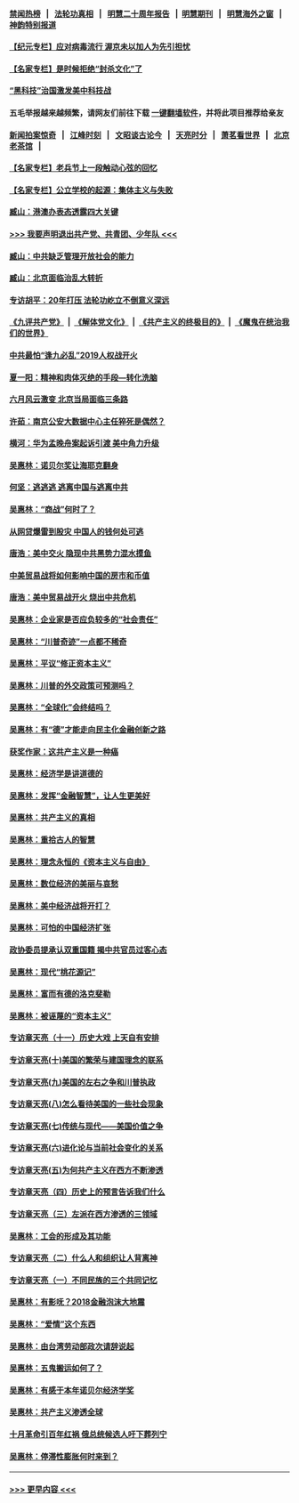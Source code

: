 #### [禁闻热榜](热点新闻.md?=0)  &nbsp;&nbsp;|&nbsp;&nbsp; [法轮功真相](https://github.com/gfw-breaker/truth/blob/master/README.md?=0) &nbsp;&nbsp;|&nbsp;&nbsp; [明慧二十周年报告](https://github.com/gfw-breaker/mh-reports/blob/master/README.md?=0) &nbsp;&nbsp;|&nbsp;&nbsp;[明慧期刊](https://github.com/gfw-breaker/mh-qikan) &nbsp;&nbsp;|&nbsp;&nbsp; [明慧海外之窗](https://github.com/gfw-breaker/mh-news/blob/master/README.md?=0) &nbsp;&nbsp;|&nbsp;&nbsp; [神韵特别报道](https://github.com/gfw-breaker/mh-news/blob/master/shenyun.md?=0)
#### [【纪元专栏】应对病毒流行 渥京未以加人为先引担忧](../pages/nsc423/n11875714.md?t=03061802) 
#### [【名家专栏】是时候拒绝“封杀文化”了](../pages/nsc423/n11814093.md?t=03061802) 
#### [“黑科技”治国激发美中科技战](../pages/nsc423/n11638056.md?t=03061802) 
#### 五毛举报越来越频繁，请网友们前往下载 [一键翻墙软件](https://github.com/gfw-breaker/ssr-accounts)，并将此项目推荐给亲友
#### [新闻拍案惊奇](https://github.com/gfw-breaker/banned-news/blob/master/pages/link4.md) &nbsp;&nbsp;|&nbsp;&nbsp; [江峰时刻](https://github.com/gfw-breaker/banned-news/blob/master/pages/link4.md) &nbsp;&nbsp;|&nbsp;&nbsp; [文昭谈古论今](https://github.com/gfw-breaker/banned-news/blob/master/pages/link4.md) &nbsp;&nbsp;|&nbsp;&nbsp; [天亮时分](https://github.com/gfw-breaker/banned-news/blob/master/pages/link4.md) &nbsp;&nbsp;|&nbsp;&nbsp; [萧茗看世界](https://github.com/gfw-breaker/banned-news/blob/master/pages/link4.md) &nbsp;&nbsp;|&nbsp;&nbsp; [北京老茶馆](https://github.com/gfw-breaker/banned-news/blob/master/pages/link4.md) &nbsp;&nbsp;|&nbsp;&nbsp; 
#### [【名家专栏】老兵节上一段触动心弦的回忆](../pages/nsc423/n11646016.md?t=03061802) 
#### [【名家专栏】公立学校的起源：集体主义与失败](../pages/nsc423/n11601833.md?t=03061802) 
#### [臧山：港澳办表态透露四大关键](../pages/nsc423/n11421628.md?t=03061802) 
#### [>>> 我要声明退出共产党、共青团、少年队 <<<](https://github.com/begood0513/goodnews/blob/master/quit/letter.md) 
#### [臧山：中共缺乏管理开放社会的能力](../pages/nsc423/n11407457.md?t=03061802) 
#### [臧山：北京面临治乱大转折](../pages/nsc423/n11406895.md?t=03061802) 
#### [专访胡平：20年打压 法轮功屹立不倒意义深远](../pages/nsc423/n11398800.md?t=03061802) 
#### [《九评共产党》](https://github.com/begood0513/9ping.md/blob/master/README.md) &nbsp;|&nbsp; [《解体党文化》](../../../../jtdwh.md/blob/master/README.md)  &nbsp;|&nbsp; [《共产主义的终极目的》](../../../../gczydzjmd.md/blob/master/README.md) &nbsp;|&nbsp; [《魔鬼在统治我们的世界》](../../../../mgztzwmdsj.md/blob/master/README.md) 
#### [中共最怕“逢九必乱”2019人权战开火](../pages/nsc423/n11385248.md?t=03061802) 
#### [夏一阳：精神和肉体灭绝的手段—转化洗脑](../pages/nsc423/n11368250.md?t=03061802) 
#### [六月风云激变 北京当局面临三条路](../pages/nsc423/n11313668.md?t=03061802) 
#### [许茹：南京公安大数据中心主任猝死是偶然？](../pages/nsc423/n11064744.md?t=03061802) 
#### [横河：华为孟晚舟案起诉引渡 美中角力升级](../pages/nsc423/n11027230.md?t=03061802) 
#### [吴惠林：诺贝尔奖让海耶克翻身](../pages/nsc423/n10890049.md?t=03061802) 
#### [何坚：逃逃逃 逃离中国与逃离中共](../pages/nsc423/n10592891.md?t=03061802) 
#### [吴惠林：“商战”何时了？](../pages/nsc423/n10573558.md?t=03061802) 
#### [从网贷爆雷到股灾 中国人的钱何处可逃](../pages/nsc423/n10572800.md?t=03061802) 
#### [唐浩：美中交火 隐现中共黑势力混水摸鱼](../pages/nsc423/n10544040.md?t=03061802) 
#### [中美贸易战将如何影响中国的房市和币值](../pages/nsc423/n10543697.md?t=03061802) 
#### [唐浩：美中贸易战开火 烧出中共危机](../pages/nsc423/n10540126.md?t=03061802) 
#### [吴惠林：企业家是否应负较多的“社会责任”](../pages/nsc423/n10535022.md?t=03061802) 
#### [吴惠林：“川普奇迹”一点都不稀奇](../pages/nsc423/n10512808.md?t=03061802) 
#### [吴惠林：平议“修正资本主义”](../pages/nsc423/n10495724.md?t=03061802) 
#### [吴惠林：川普的外交政策可预测吗？](../pages/nsc423/n10462387.md?t=03061802) 
#### [吴惠林：“全球化”会终结吗？](../pages/nsc423/n10452838.md?t=03061802) 
#### [吴惠林：有“德”才能走向民主化金融创新之路](../pages/nsc423/n10432292.md?t=03061802) 
#### [获奖作家：这共产主义是一种癌](../pages/nsc423/n10431541.md?t=03061802) 
#### [吴惠林：经济学是讲道德的](../pages/nsc423/n10398014.md?t=03061802) 
#### [吴惠林：发挥“金融智慧”，让人生更美好](../pages/nsc423/n10375019.md?t=03061802) 
#### [吴惠林：共产主义的真相](../pages/nsc423/n10351394.md?t=03061802) 
#### [吴惠林：重拾古人的智慧](../pages/nsc423/n10337691.md?t=03061802) 
#### [吴惠林：理念永恒的《资本主义与自由》](../pages/nsc423/n10316274.md?t=03061802) 
#### [吴惠林：数位经济的美丽与哀愁](../pages/nsc423/n10292946.md?t=03061802) 
#### [吴惠林：美中经济战将开打？](../pages/nsc423/n10258825.md?t=03061802) 
#### [吴惠林：可怕的中国经济扩张](../pages/nsc423/n10219147.md?t=03061802) 
#### [政协委员提承认双重国籍 揭中共官员过客心态](../pages/nsc423/n10208809.md?t=03061802) 
#### [吴惠林：现代“桃花源记”](../pages/nsc423/n10185234.md?t=03061802) 
#### [吴惠林：富而有德的洛克斐勒](../pages/nsc423/n10142264.md?t=03061802) 
#### [吴惠林：被诬蔑的“资本主义”](../pages/nsc423/n10124816.md?t=03061802) 
#### [专访章天亮（十一）历史大戏 上天自有安排](../pages/nsc423/n10094905.md?t=03061802) 
#### [专访章天亮(十)美国的繁荣与建国理念的联系](../pages/nsc423/n10094899.md?t=03061802) 
#### [专访章天亮(九)美国的左右之争和川普执政](../pages/nsc423/n10094889.md?t=03061802) 
#### [专访章天亮(八)怎么看待美国的一些社会现象](../pages/nsc423/n10094857.md?t=03061802) 
#### [专访章天亮(七)传统与现代——美国价值之争](../pages/nsc423/n10093140.md?t=03061802) 
#### [专访章天亮(六)进化论与当前社会变化的关系](../pages/nsc423/n10092036.md?t=03061802) 
#### [专访章天亮(五)为何共产主义在西方不断渗透](../pages/nsc423/n10083620.md?t=03061802) 
#### [专访章天亮（四）历史上的预言告诉我们什么](../pages/nsc423/n10083606.md?t=03061802) 
#### [专访章天亮（三）左派在西方渗透的三领域](../pages/nsc423/n10081115.md?t=03061802) 
#### [吴惠林：工会的形成及其功能](../pages/nsc423/n10080633.md?t=03061802) 
#### [专访章天亮（二）什么人和组织让人背离神](../pages/nsc423/n10076637.md?t=03061802) 
#### [专访章天亮（一）不同民族的三个共同记忆](../pages/nsc423/n10074188.md?t=03061802) 
#### [吴惠林：有影呒？2018金融泡沫大地震](../pages/nsc423/n10040534.md?t=03061802) 
#### [吴惠林：“爱情”这个东西](../pages/nsc423/n10019423.md?t=03061802) 
#### [吴惠林：由台湾劳动部政次请辞说起](../pages/nsc423/n9979679.md?t=03061802) 
#### [吴惠林：五鬼搬运如何了？](../pages/nsc423/n9925338.md?t=03061802) 
#### [吴惠林：有感于本年诺贝尔经济学奖](../pages/nsc423/n9871883.md?t=03061802) 
#### [吴惠林：共产主义渗透全球](../pages/nsc423/n9812748.md?t=03061802) 
#### [十月革命引百年红祸 俄总统候选人吁下葬列宁](../pages/nsc423/n9810182.md?t=03061802) 
#### [吴惠林：停滞性膨胀何时来到？](../pages/nsc423/n9764136.md?t=03061802) 

----
#### [ >>> 更早内容 <<< ](../indexes/nsc423-earlier.md)
